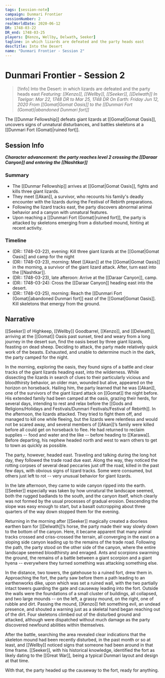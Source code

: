 ```yaml
---
tags: [session-note]
campaign: Dunmari Frontier
sessionNumber: 2
realWorldDate: 2020-06-12
DR: 1748-03-22
DR_end: 1748-03-25
players: [Kenzo, Wellby, Delwath, Seeker]
tagline: in which lizards are defeated and the party heads east
descTitle: Into the Desert
name: "Dunmari Frontier - Session 2"
---
```

# Dunmari Frontier - Session 2

>[!info] Into the Desert: in which lizards are defeated and the party heads east
> *Featuring: [[Kenzo]], [[Wellby]], [[Seeker]], [[Delwath]]*
> *In Taelgar: Mar 22, 1748 DR to Mar 25, 1748 DR*
> *On Earth: Friday Jun 12, 2020*
> *From [[Gomat|Gomat Oasis]] to the [[Dunmari Fort (Gomat)|abandoned Dunmari fort]]*

The [[Dunmar Fellowship]] defeats giant lizards at [[Gomat|Gomat Oasis]], uncovers signs of unnatural disturbances, and battles skeletons at a [[Dunmari Fort (Gomat)|ruined fort]].
## Session Info

***Character advancement: the party reaches level 2 crossing the [[Daraar Canyon]] and entering the [[Nashtkar]]***
### Summary
- The [[Dunmar Fellowship]] arrives at [[Gomat|Gomat Oasis]], fights and kills three giant lizards.
- They meet [[Akan]], a survivor, who recounts his family's deadly encounter with the lizards during the Festival of Rebirth preparations.
- Following the lizard tracks east, the party discovers abnormal animal behavior and a canyon with unnatural features.
- Upon reaching a [[Dunmari Fort (Gomat)|ruined fort]], the party is attacked by skeletons emerging from a disturbed mound, hinting at recent activity.
### Timeline
- (DR:: 1748-03-22), evening: Kill three giant lizards at the [[Gomat|Gomat Oasis]] and camp for the night
- (DR:: 1748-03-23), morning: Meet [[Akan]] at the [[Gomat|Gomat Oasis]] in the morning, a survivor of the giant lizard attack. After, turn east into the [[Nashtkar]].
- (DR:: 1748-03-23), late afteroon: Arrive at the [[Daraar Canyon]], camp. 
- (DR:: 1748-03-24): Cross the [[Daraar Canyon]] heading east into the desert. 
- (DR:: 1748-03-25), morning: Reach the [[Dunmari Fort (Gomat)|abandoned Dunmari fort]] east of the [[Gomat|Gomat Oasis]]. Kill skeletons that emergy from the ground. 
## Narrative
[[Seeker]] of Highkeep, [[Wellby]] Goodbarrel, [[Kenzo]], and [[Delwath]], arriving at the [[Gomat]] Oasis past sunset, tired and weary from a long journey in the desert sun, find the oasis beset by three giant lizards, feasting on dead sheep. Deciding to attack, the party made relatively quick work of the beasts. Exhausted, and unable to determine much in the dark, the party camped for the night.

In the morning, exploring the oasis, they found signs of a battle and clear tracks of the giant lizards heading east, into the wilderness. While dissecting the lizards in search of clues to their particularly vicious and bloodthirsty behavior, an older man, wounded but alive, appeared on the horizon on horseback. Hailing him, the party learned that he was [[Akan]], one of the survivors of the giant lizard attack on [[Gomat]] the night before. His extended family had been camped at the oasis, grazing their herds, for several days, intending to rest and relax before the [[Gods and Religions/Holidays and Festivals/Dunmari Festivals/Festival of Rebirth]]. In the afternoon, the lizards attacked. They tried to fight them off, and managed to kill one while fleeing, but the lizards were relentless and would not be scared away, and several members of [[Akan]]’s family were killed before all could get on horseback to flee. He had returned to reclaim supplies -- food and water and the like -- before heading to [[Karawa]]. Before departing, his nephew headed north and west to warn others to get to town as quickly as possible. 

The party, however, headed east. Traveling and talking during the long hot day, they followed the trade road due east. Along the way, they noticed the rotting corpses of several dead peccaries just off the road, killed in the past few days, with obvious signs of lizard tracks. Some were consumed, but others just left to rot -- very unusual behavior for giant lizards. 

In the late afternoon, they came to wide canyon ripped into the earth. [[Seeker]] especially was taken by how unnatural the landscape seemed, both the rugged badlands to the south, and the canyon itself, which clearly was not formed by the usual processes of gradual erosion. Descending the slope was easy enough to start, but a basalt outcropping about three quarters of the way down stopped them for the evening. 

Returning in the morning after [[Seeker]] magically created a doorless earthen barn for [[Delwath]]’s horse, the party made their way slowly down to the bottom of the canyon. Here, it became apparent that many animal tracks crossed and criss-crossed the terrain, all converging in the east on a sloping side canyon leading up to the remains of the trade road. Following the path, the party stood on the other side of the canyon, where the entire landscape seemed bloodthirsty and enraged. Ants and scorpions swarming the ground, the remains of a battle between a giant scorpion and a giant hyena -- everywhere they turned something was attacking something else. 

In the distance, two towers, the gatehouse to a ruined fort, drew them in. Approaching the fort, the party saw before them a path leading to an earthenworks dike, upon which was set a ruined wall, with the two partially intact towers guarding the gate and causeway leading into the fort. Outside the walls were the foundations of a small cluster of buildings, all collapsed, and two large mounds -- on the left, a grassy mound, on the right, one of rubble and dirt. Passing the mound, [[Kenzo]] felt something evil, an undead presence, and shouted a warning just as a skeletal hand began reaching out of the dirt. Four skeletons climbed out of the disturbed ground and attacked, although were dispatched without much damage as the party discovered newfound abilities within themselves. 

After the battle, searching the area revealed clear indications that the skeleton mound had been recently disturbed, in the past month or so at least, and [[Wellby]] noticed signs that someone had been around in that time frame. [[Seeker]], with his historical knowledge, identified the fort as likely dating to the [[Great War]], being a typical Dunmari layout and design at that time. 

With that, the party headed up the causeway to the fort, ready for anything.
